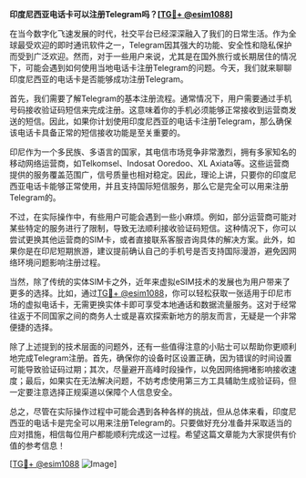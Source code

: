 **印度尼西亚电话卡可以注册Telegram吗？[[TG💪+ @esim1088](https://t.me/s/esim1088)]**

在当今数字化飞速发展的时代，社交平台已经深深融入了我们的日常生活。作为全球最受欢迎的即时通讯软件之一，Telegram因其强大的功能、安全性和隐私保护而受到广泛欢迎。然而，对于一些用户来说，尤其是在国外旅行或长期居住的情况下，可能会遇到如何使用当地电话卡注册Telegram的问题。今天，我们就来聊聊印度尼西亚的电话卡是否能够成功注册Telegram。

首先，我们需要了解Telegram的基本注册流程。通常情况下，用户需要通过手机号码接收验证码短信来完成注册。这意味着你的手机必须能够正常接收到运营商发送的短信。因此，如果你计划使用印度尼西亚的电话卡注册Telegram，那么确保该电话卡具备正常的短信接收功能是至关重要的。

印尼作为一个多民族、多语言的国家，其电信市场竞争非常激烈，拥有多家知名的移动网络运营商，如Telkomsel、Indosat Ooredoo、XL Axiata等。这些运营商提供的服务覆盖范围广，信号质量也相对稳定。因此，理论上讲，只要你的印度尼西亚电话卡能够正常使用，并且支持国际短信服务，那么它是完全可以用来注册Telegram的。

不过，在实际操作中，有些用户可能会遇到一些小麻烦。例如，部分运营商可能对某些特定的服务进行了限制，导致无法顺利接收验证码短信。这种情况下，你可以尝试更换其他运营商的SIM卡，或者直接联系客服咨询具体的解决方案。此外，如果你是在印尼短期旅游，建议提前确认自己的手机号是否支持国际漫游，避免因网络环境问题影响注册过程。

当然，除了传统的实体SIM卡之外，近年来虚拟eSIM技术的发展也为用户带来了更多的选择。比如，通过[TG💪+ @esim1088](https://t.me/s/esim1088)，你可以轻松获取一张适用于印尼市场的虚拟电话卡，无需更换实体卡即可享受本地通话和数据流量服务。这对于经常往返于不同国家之间的商务人士或是喜欢探索新地方的朋友而言，无疑是一个非常便捷的选择。

除了上述提到的技术层面的问题外，还有一些值得注意的小贴士可以帮助你更顺利地完成Telegram注册。首先，确保你的设备时区设置正确，因为错误的时间设置可能导致验证码过期；其次，尽量避开高峰时段操作，以免因网络拥堵影响接收速度；最后，如果实在无法解决问题，不妨考虑使用第三方工具辅助生成验证码，但一定要注意选择正规渠道以保障个人信息安全。

总之，尽管在实际操作过程中可能会遇到各种各样的挑战，但从总体来看，印度尼西亚的电话卡是完全可以用来注册Telegram的。只要做好充分准备并采取适当的应对措施，相信每位用户都能顺利完成这一过程。希望这篇文章能为大家提供有价值的参考信息！

[[TG💪+ @esim1088](https://t.me/s/esim1088) ![Image](https://i.postimg.cc/4NQfJmqS/Snipaste-2025-05-13-00-14-12.png)]